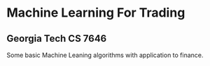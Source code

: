 Machine Learning For Trading
==============

Georgia Tech CS 7646
--------------

Some basic Machine Leaning algorithms with application to finance.
